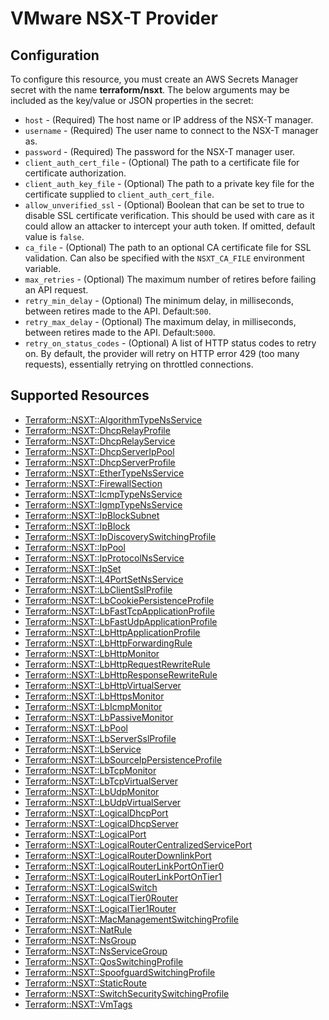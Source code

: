 # VMware NSX-T Provider

## Configuration

To configure this resource, you must create an AWS Secrets Manager secret with the name **terraform/nsxt**. The below arguments may be included as the key/value or JSON properties in the secret:

* `host` - (Required) The host name or IP address of the NSX-T manager.
* `username` - (Required) The user name to connect to the NSX-T manager as.
* `password` - (Required) The password for the NSX-T manager user.
* `client_auth_cert_file` - (Optional) The path to a certificate file for
  certificate authorization.
* `client_auth_key_file` - (Optional) The path to a private key file for the
  certificate supplied to `client_auth_cert_file`.
* `allow_unverified_ssl` - (Optional) Boolean that can be set to true to disable
  SSL certificate verification. This should be used with care as it could allow
  an attacker to intercept your auth token. If omitted, default value is
  `false`.
* `ca_file` - (Optional) The path to an optional CA certificate file for SSL
  validation. Can also be specified with the `NSXT_CA_FILE` environment
  variable.
* `max_retries` - (Optional) The maximum number of retires before failing an API
  request.
* `retry_min_delay` - (Optional) The minimum delay, in milliseconds, between
  retires made to the API. Default:`500`.
* `retry_max_delay` - (Optional) The maximum delay, in milliseconds, between
  retires made to the API. Default:`5000`.
* `retry_on_status_codes` - (Optional) A list of HTTP status codes to retry on.
  By default, the provider will retry on HTTP error 429 (too many requests),
  essentially retrying on throttled connections.


## Supported Resources

* [Terraform::NSXT::AlgorithmTypeNsService](AlgorithmTypeNsService.md)
* [Terraform::NSXT::DhcpRelayProfile](DhcpRelayProfile.md)
* [Terraform::NSXT::DhcpRelayService](DhcpRelayService.md)
* [Terraform::NSXT::DhcpServerIpPool](DhcpServerIpPool.md)
* [Terraform::NSXT::DhcpServerProfile](DhcpServerProfile.md)
* [Terraform::NSXT::EtherTypeNsService](EtherTypeNsService.md)
* [Terraform::NSXT::FirewallSection](FirewallSection.md)
* [Terraform::NSXT::IcmpTypeNsService](IcmpTypeNsService.md)
* [Terraform::NSXT::IgmpTypeNsService](IgmpTypeNsService.md)
* [Terraform::NSXT::IpBlockSubnet](IpBlockSubnet.md)
* [Terraform::NSXT::IpBlock](IpBlock.md)
* [Terraform::NSXT::IpDiscoverySwitchingProfile](IpDiscoverySwitchingProfile.md)
* [Terraform::NSXT::IpPool](IpPool.md)
* [Terraform::NSXT::IpProtocolNsService](IpProtocolNsService.md)
* [Terraform::NSXT::IpSet](IpSet.md)
* [Terraform::NSXT::L4PortSetNsService](L4PortSetNsService.md)
* [Terraform::NSXT::LbClientSslProfile](LbClientSslProfile.md)
* [Terraform::NSXT::LbCookiePersistenceProfile](LbCookiePersistenceProfile.md)
* [Terraform::NSXT::LbFastTcpApplicationProfile](LbFastTcpApplicationProfile.md)
* [Terraform::NSXT::LbFastUdpApplicationProfile](LbFastUdpApplicationProfile.md)
* [Terraform::NSXT::LbHttpApplicationProfile](LbHttpApplicationProfile.md)
* [Terraform::NSXT::LbHttpForwardingRule](LbHttpForwardingRule.md)
* [Terraform::NSXT::LbHttpMonitor](LbHttpMonitor.md)
* [Terraform::NSXT::LbHttpRequestRewriteRule](LbHttpRequestRewriteRule.md)
* [Terraform::NSXT::LbHttpResponseRewriteRule](LbHttpResponseRewriteRule.md)
* [Terraform::NSXT::LbHttpVirtualServer](LbHttpVirtualServer.md)
* [Terraform::NSXT::LbHttpsMonitor](LbHttpsMonitor.md)
* [Terraform::NSXT::LbIcmpMonitor](LbIcmpMonitor.md)
* [Terraform::NSXT::LbPassiveMonitor](LbPassiveMonitor.md)
* [Terraform::NSXT::LbPool](LbPool.md)
* [Terraform::NSXT::LbServerSslProfile](LbServerSslProfile.md)
* [Terraform::NSXT::LbService](LbService.md)
* [Terraform::NSXT::LbSourceIpPersistenceProfile](LbSourceIpPersistenceProfile.md)
* [Terraform::NSXT::LbTcpMonitor](LbTcpMonitor.md)
* [Terraform::NSXT::LbTcpVirtualServer](LbTcpVirtualServer.md)
* [Terraform::NSXT::LbUdpMonitor](LbUdpMonitor.md)
* [Terraform::NSXT::LbUdpVirtualServer](LbUdpVirtualServer.md)
* [Terraform::NSXT::LogicalDhcpPort](LogicalDhcpPort.md)
* [Terraform::NSXT::LogicalDhcpServer](LogicalDhcpServer.md)
* [Terraform::NSXT::LogicalPort](LogicalPort.md)
* [Terraform::NSXT::LogicalRouterCentralizedServicePort](LogicalRouterCentralizedServicePort.md)
* [Terraform::NSXT::LogicalRouterDownlinkPort](LogicalRouterDownlinkPort.md)
* [Terraform::NSXT::LogicalRouterLinkPortOnTier0](LogicalRouterLinkPortOnTier0.md)
* [Terraform::NSXT::LogicalRouterLinkPortOnTier1](LogicalRouterLinkPortOnTier1.md)
* [Terraform::NSXT::LogicalSwitch](LogicalSwitch.md)
* [Terraform::NSXT::LogicalTier0Router](LogicalTier0Router.md)
* [Terraform::NSXT::LogicalTier1Router](LogicalTier1Router.md)
* [Terraform::NSXT::MacManagementSwitchingProfile](MacManagementSwitchingProfile.md)
* [Terraform::NSXT::NatRule](NatRule.md)
* [Terraform::NSXT::NsGroup](NsGroup.md)
* [Terraform::NSXT::NsServiceGroup](NsServiceGroup.md)
* [Terraform::NSXT::QosSwitchingProfile](QosSwitchingProfile.md)
* [Terraform::NSXT::SpoofguardSwitchingProfile](SpoofguardSwitchingProfile.md)
* [Terraform::NSXT::StaticRoute](StaticRoute.md)
* [Terraform::NSXT::SwitchSecuritySwitchingProfile](SwitchSecuritySwitchingProfile.md)
* [Terraform::NSXT::VmTags](VmTags.md)